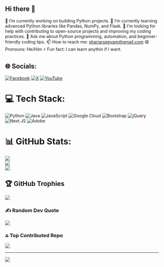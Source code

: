 ## Hi there 👋

🔭 I’m currently working on building Python projects.
🌱 I’m currently learning advanced Python libraries like Pandas, NumPy, and Flask.
🤔 I’m looking for help with contributing to open-source projects and improving my coding practices.
💬 Ask me about Python programming, automation, and beginner-friendly coding tips.
📫 How to reach me: shariarseeyam@gmail.com
😄 Pronouns: He/Him
⚡ Fun fact: I can learn anythin if I want.


## 🌐 Socials:
[![Facebook](https://img.shields.io/badge/Facebook-%231877F2.svg?logo=Facebook&logoColor=white)](https://facebook.com/@robojoy.artificial) [![X](https://img.shields.io/badge/X-black.svg?logo=X&logoColor=white)](https://x.com/@shariarseeyam) [![YouTube](https://img.shields.io/badge/YouTube-%23FF0000.svg?logo=YouTube&logoColor=white)](https://youtube.com/@@AhmedShariar-xq5eo) 

# 💻 Tech Stack:
![Python](https://img.shields.io/badge/python-3670A0?style=for-the-badge&logo=python&logoColor=ffdd54) ![Java](https://img.shields.io/badge/java-%23ED8B00.svg?style=for-the-badge&logo=openjdk&logoColor=white) ![JavaScript](https://img.shields.io/badge/javascript-%23323330.svg?style=for-the-badge&logo=javascript&logoColor=%23F7DF1E) ![Google Cloud](https://img.shields.io/badge/GoogleCloud-%234285F4.svg?style=for-the-badge&logo=google-cloud&logoColor=white) ![Bootstrap](https://img.shields.io/badge/bootstrap-%238511FA.svg?style=for-the-badge&logo=bootstrap&logoColor=white) ![jQuery](https://img.shields.io/badge/jquery-%230769AD.svg?style=for-the-badge&logo=jquery&logoColor=white) ![Next JS](https://img.shields.io/badge/Next-black?style=for-the-badge&logo=next.js&logoColor=white) ![Adobe](https://img.shields.io/badge/adobe-%23FF0000.svg?style=for-the-badge&logo=adobe&logoColor=white)
# 📊 GitHub Stats:
![](https://github-readme-stats.vercel.app/api?username=shariarseeyam&theme=dark&hide_border=false&include_all_commits=false&count_private=false)<br/>
![](https://github-readme-streak-stats.herokuapp.com/?user=shariarseeyam&theme=dark&hide_border=false)<br/>
![](https://github-readme-stats.vercel.app/api/top-langs/?username=shariarseeyam&theme=dark&hide_border=false&include_all_commits=false&count_private=false&layout=compact)

## 🏆 GitHub Trophies
![](https://github-profile-trophy.vercel.app/?username=shariarseeyam&theme=dark&no-frame=false&no-bg=true&margin-w=4)

### ✍️ Random Dev Quote
![](https://quotes-github-readme.vercel.app/api?type=horizontal&theme=tokyonight)

### 🔝 Top Contributed Repo
![](https://github-contributor-stats.vercel.app/api?username=shariarseeyam&limit=5&theme=dark&combine_all_yearly_contributions=true)

---
[![](https://visitcount.itsvg.in/api?id=shariarseeyam&icon=0&color=0)](https://visitcount.itsvg.in)

<!-- Proudly created with GPRM ( https://gprm.itsvg.in ) -->

